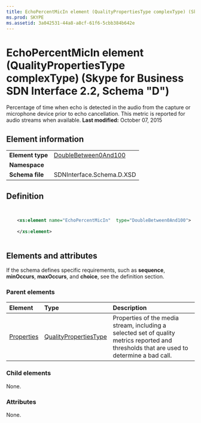 ```yaml
---
title: EchoPercentMicIn element (QualityPropertiesType complexType) (Skype for Business SDN Interface 2.2, Schema "D")
ms.prod: SKYPE
ms.assetid: 3a042531-44a8-a8cf-61f6-5cbb384b642e
---
```



# EchoPercentMicIn element (QualityPropertiesType complexType) (Skype for Business SDN Interface 2.2, Schema "D")
Percentage of time when echo is detected in the audio from the capture or microphone device prior to echo cancellation. This metric is reported for audio streams when available. 
 **Last modified:** October 07, 2015
  
    
    


## Element information


|||
|:-----|:-----|
|**Element type**| [DoubleBetween0And100](doublebetween0and100-simpletype.md)|
|**Namespace**||
|**Schema file**|SDNInterface.Schema.D.XSD |
   

## Definition


```XML


    <xs:element name="EchoPercentMicIn"  type="DoubleBetween0And100">
    
    </xs:element>
  
```


## Elements and attributes

If the schema defines specific requirements, such as **sequence**, **minOccurs**, **maxOccurs**, and **choice**, see the definition section. 
  
    
    

### Parent elements



|**Element**|**Type**|**Description**|
|:-----|:-----|:-----|
| [Properties](properties-element-qualitytype-complextype.md)| [QualityPropertiesType](qualitypropertiestype-complextype.md)|Properties of the media stream, including a selected set of quality metrics reported and thresholds that are used to determine a bad call. |
   

### Child elements

None. 
  
    
    

### Attributes

None. 
  
    
    

